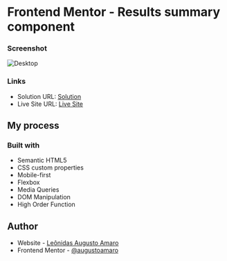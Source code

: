 # Frontend Mentor - Results summary component

### Screenshot

![Desktop](./design/qrcode_desktop.jpg)

### Links

- Solution URL: [Solution](https://github.com/augustoamaro/results-summary)
- Live Site URL: [Live Site](https://superlative-paprenjak-b8bfc2.netlify.app/)

## My process

### Built with

- Semantic HTML5
- CSS custom properties
- Mobile-first
- Flexbox
- Media Queries
- DOM Manipulation
- High Order Function

## Author

- Website - [Leônidas Augusto Amaro](https://github.com/augustoamaro)
- Frontend Mentor - [@augustoamaro](https://www.frontendmentor.io/profile/augustoamaro)

